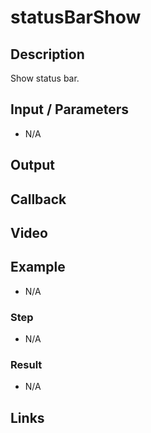 # statusBarShow

## Description

Show status bar.

## Input / Parameters

- N/A

## Output

## Callback

## Video

## Example

- N/A

### Step

- N/A

### Result

- N/A

## Links